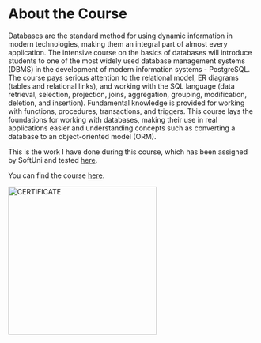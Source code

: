 <h1>About the Course</h1>
<p>Databases are the standard method for using dynamic information in modern technologies, making them an integral part
    of almost every application. The intensive course on the basics of databases will introduce students to one of the
    most widely used database management systems (DBMS) in the development of modern information systems - PostgreSQL.
    The course pays serious attention to the relational model, ER diagrams (tables and relational links), and working
    with the SQL language (data retrieval, selection, projection, joins, aggregation, grouping, modification, deletion,
    and insertion). Fundamental knowledge is provided for working with functions, procedures, transactions, and
    triggers. This course lays the foundations for working with databases, making their use in real applications easier
    and understanding concepts such as converting a database to an object-oriented model (ORM).</p>
<p>This is the work I have done during this course, which has been assigned by SoftUni and tested <a
        href="https://judge.softuni.org/Contests/#!/List/ByCategory/427/PostgreSQL">here</a>.</p>
<p>You can find the course <a href="https://softuni.bg/trainings/4244/postgresql-september-2023">here</a>.</p>
<div class="center"><img src="https://softuni.bg/certificates/certificates/converttoimage/186277?code=11384290"
                         alt="CERTIFICATE" style="width: 300px; height: auto;"></div>
